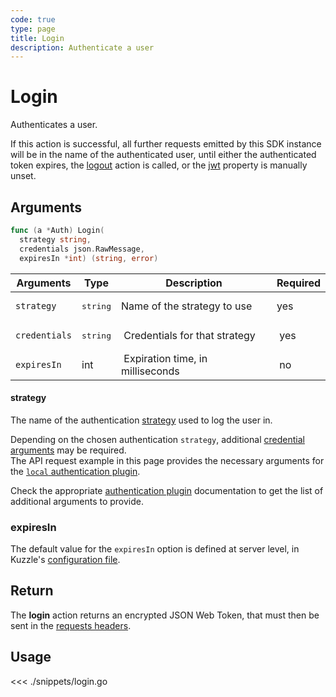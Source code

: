 ```yaml
---
code: true
type: page
title: Login
description: Authenticate a user
---
```


# Login

Authenticates a user.

If this action is successful, all further requests emitted by this SDK instance will be in the name of the authenticated user, until either the authenticated token expires, the [logout](/sdk/go/1/controllers/auth/logout) action is called, or the [jwt](/sdk/go/1/core-structs/kuzzle/introduction/) property is manually unset.

## Arguments

```go
func (a *Auth) Login(
  strategy string,
  credentials json.RawMessage,
  expiresIn *int) (string, error)
```


| Arguments     | Type   | Description                      | Required |
| ------------- | ------ | -------------------------------- | -------- |
| `strategy`    | <pre>string</pre> | Name of the strategy to use  | yes      |
| `credentials` | <pre>string</pre> |  Credentials for that strategy            |  yes     |
| `expiresIn`   | int    |  Expiration time, in milliseconds |  no      |

#### strategy

The name of the authentication [strategy](/core/1/guide/guides/kuzzle-depth/authentication/#authentication) used to log the user in.

Depending on the chosen authentication `strategy`, additional [credential arguments](/core/1/guide/guides/kuzzle-depth/authentication/#authentication) may be required.  
The API request example in this page provides the necessary arguments for the [`local` authentication plugin](https://github.com/kuzzleio/kuzzle-plugin-auth-passport-local).

Check the appropriate [authentication plugin](/core/1/plugins/essentials/strategies/) documentation to get the list of additional arguments to provide.

### expiresIn
 The default value for the `expiresIn` option is defined at server level, in Kuzzle's [configuration file](/core/1/guide/guides/essentials/configuration/).


## Return

The **login** action returns an encrypted JSON Web Token, that must then be sent in the [requests headers](/core/1/api/essentials/query-syntax/).

## Usage

<<< ./snippets/login.go
